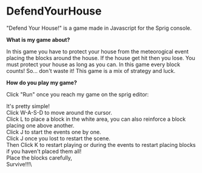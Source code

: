 # DefendYourHouse
"Defend Your House!" is a game made in Javascript for the Sprig console.

**What is my game about?**

In this game you have to protect your house from the meteorogical event placing the blocks around the house. If the house get hit then you lose. You must protect your house as long as you can. In this game every block counts! So... don't waste it! This game is a mix of strategy and luck.

**How do you play my game?**

Click "Run" once you reach my game on the sprig editor:

It's pretty simple!\
Click W-A-S-D to move around the cursor.\
Click L to place a block in the white area, you can also reinforce a block placing one above another.\
Click J to start the events one by one.\
Click J once you lost to restart the scene.\
Then Click K to restart playing or during the events to restart placing blocks if you haven't placed them all!\
Place the blocks carefully,\
Survive!!!\
